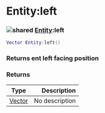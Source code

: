 # Entity:left

### ![shared](../../home/entity/.gitbook/assets/shared.png) [Entity](../../home/entity/home/Entity/):left

```lua
Vector Entity:left()
```

### Returns ent left facing position

### Returns

| Type                                     |    Description |
| ---------------------------------------- | -------------: |
| [Vector](../../home/entity/home/Vector/) | No description |

